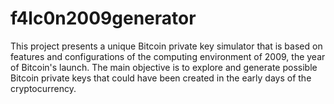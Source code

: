 # f4lc0n2009generator
This project presents a unique Bitcoin private key simulator that is based on features and configurations of the computing environment of 2009, the year of Bitcoin's launch. The main objective is to explore and generate possible Bitcoin private keys that could have been created in the early days of the cryptocurrency.
